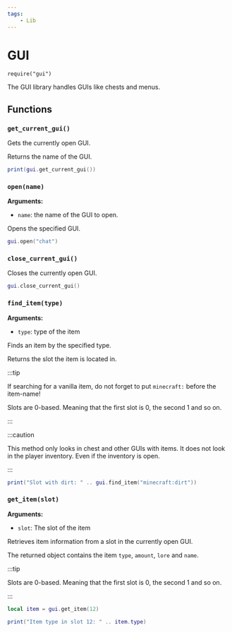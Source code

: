 ```yaml
---
tags:
    - Lib
---
```


# GUI

`require("gui")`

The GUI library handles GUIs like chests and menus.

## Functions

### `get_current_gui()`

Gets the currently open GUI.

Returns the name of the GUI.

```lua title="example.lua"
print(gui.get_current_gui())
```

### `open(name)`

**Arguments:**

-   `name`: the name of the GUI to open.

Opens the specified GUI.

```lua title="example.lua"
gui.open("chat")
```

### `close_current_gui()`

Closes the currently open GUI.

```lua title="example.lua"
gui.close_current_gui()
```

### `find_item(type)`

**Arguments:**

-   `type`: type of the item

Finds an item by the specified type.

Returns the slot the item is located in.

:::tip

If searching for a vanilla item, do not forget to put `minecraft:` before the item-name!

Slots are 0-based. Meaning that the first slot is 0, the second 1 and so on.

:::

:::caution

This method only looks in chest and other GUIs with items. It does not look in the player inventory. Even if the inventory is open.

:::

```lua title="example.lua"
print("Slot with dirt: " .. gui.find_item("minecraft:dirt"))
```

### `get_item(slot)`

**Arguments:**

-   `slot`: The slot of the item

Retrieves item information from a slot in the currently open GUI.

The returned object contains the item `type`, `amount`, `lore` and `name`.

:::tip

Slots are 0-based. Meaning that the first slot is 0, the second 1 and so on.

:::

```lua title="example.lua"
local item = gui.get_item(12)

print("Item type in slot 12: " .. item.type)
```
